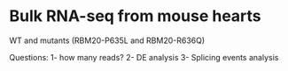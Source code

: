 # Bulk RNA-seq from mouse hearts
WT and mutants (RBM20-P635L and RBM20-R636Q)

Questions:
1- how many reads?
2- DE analysis
3- Splicing events analysis

